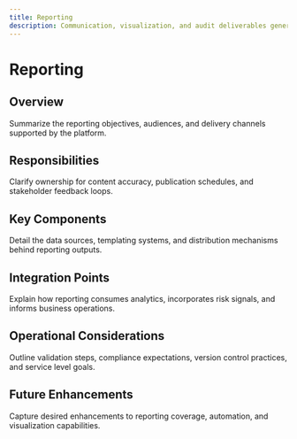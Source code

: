 ```yaml
---
title: Reporting
description: Communication, visualization, and audit deliverables generated by the trading platform.
---
```


# Reporting

## Overview
Summarize the reporting objectives, audiences, and delivery channels supported by the platform.

## Responsibilities
Clarify ownership for content accuracy, publication schedules, and stakeholder feedback loops.

## Key Components
Detail the data sources, templating systems, and distribution mechanisms behind reporting outputs.

## Integration Points
Explain how reporting consumes analytics, incorporates risk signals, and informs business operations.

## Operational Considerations
Outline validation steps, compliance expectations, version control practices, and service level goals.

## Future Enhancements
Capture desired enhancements to reporting coverage, automation, and visualization capabilities.

